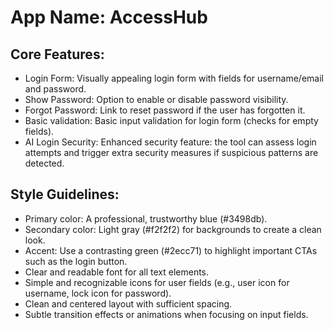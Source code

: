 # **App Name**: AccessHub

## Core Features:

- Login Form: Visually appealing login form with fields for username/email and password.
- Show Password: Option to enable or disable password visibility.
- Forgot Password: Link to reset password if the user has forgotten it.
- Basic validation: Basic input validation for login form (checks for empty fields).
- AI Login Security: Enhanced security feature: the tool can assess login attempts and trigger extra security measures if suspicious patterns are detected.

## Style Guidelines:

- Primary color: A professional, trustworthy blue (#3498db).
- Secondary color: Light gray (#f2f2f2) for backgrounds to create a clean look.
- Accent: Use a contrasting green (#2ecc71) to highlight important CTAs such as the login button.
- Clear and readable font for all text elements.
- Simple and recognizable icons for user fields (e.g., user icon for username, lock icon for password).
- Clean and centered layout with sufficient spacing.
- Subtle transition effects or animations when focusing on input fields.